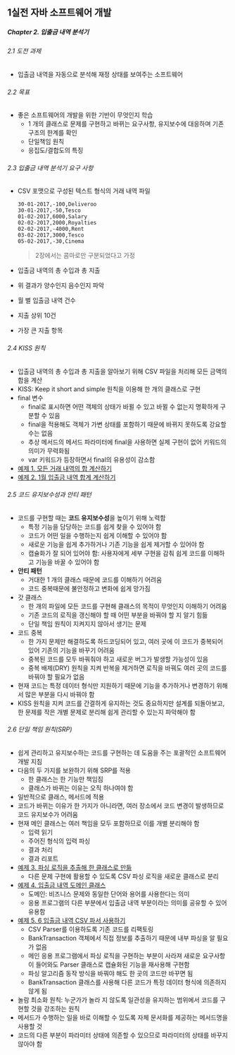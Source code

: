 ## 1실전 자바 소프트웨어 개발

##### Chapter 2. 입출금 내역 분석기

###### 2.1 도전 과제

- 입출금 내역을 자동으로 분석해 재정 상태를 보여주는 소프트웨어

###### 2.2 목표

- 좋은 소프트웨어의 개발을 위한 기반이 무엇인지 학습
  - 1 개의 클래스로 문제를 구현하고 바뀌는 요구사항, 유지보수에 대응하며 기존 구조의 한계를 확인
  - 단일책임 원칙
  - 응집도/결합도의 특징

###### 2.3 입출금 내역 분석기 요구 사항 

- CSV 포맷으로 구성된 텍스트 형식의 거래 내역 파일

  ```
  30-01-2017,-100,Deliveroo
  30-01-2017,-50,Tesco
  01-02-2017,6000,Salary
  02-02-2017,2000,Royalties
  02-02-2017,-4000,Rent
  03-02-2017,3000,Tesco
  05-02-2017,-30,Cinema
  ```

  > 2장에서는 콤마로만 구분되었다고 가정

- 입출금 내역의 총 수입과 총 지출

- 위 결과가 양수인지 음수인지 파악

- 월 별 입출금 내역 건수

- 지출 상위 10건

- 가장 큰 지출 항목

###### 2.4 KISS 원칙

- 입출금 내역의 총 수입과 총 지출을 알아보기 위해 CSV 파일을 처리해 모든 금액의 합을 계산
- KISS: Keep it short and simple 원칙을 이용해 한 개의 클래스로 구현
- final 변수
  - final로 표시하면 어떤 객체의 상태가 바뀔 수 있고 바뀔 수 없는지 명확하게 구분할 수 있음
  - final을 적용해도 객체가 가변 상태를 포함하기 때문에 바뀌지 못하도록 강요할 수는 없음 
  - 추상 메서드의 메서드 파라미터에 final을 사용하면 실제 구현이 없어 키워드의 의미가 무력화됨
  - var 키워드가 등장하면서 final의 유용성이 감소함
- [예제 1. 모든 거래 내역의 합 계산하기](https://github.com/YeJi-Park/RealWorldSoftwareDevelopment/src/chapter2/exam01/BankTransactionAnalyzerSimple.java)
- [예제 2. 1월 입출금 내역 합계 계산하기](https://github.com/YeJi-Park/RealWorldSoftwareDevelopment/src/chapter2/exam02/BankTransactionAnalyzerSimple.java)

###### 2.5 코드 유지보수성과 안티 패턴 

- 코드를 구현할 때는 **코드 유지보수성**을 높이기 위해 노력함
  - 특정 기능을 담당하는 코드를 쉽게 찾을 수 있어야 함
  - 코드가 어떤 일을 수행하는지 쉽게 이해할 수 있어야 함
  - 새로운 기능을 쉽게 추가하거나 기존 기능을 쉽게 제거할 수 있어야 함
  - 캡슐화가 잘 되어 있어야 함: 사용자에게 세부 구현을 감춰 쉽게 코드를 이해하고 기능을 바꿀 수 있어야 함
- **안티 패턴**
  - 거대한 1 개의 클래스 때문에 코드를 이해하기 어려움
  - 코드 중복때문에 불안정하고 변화에 쉽게 망가짐
- 갓 클래스
  - 한 개의 파일에 모든 코드를 구현해 클래스의 목적이 무엇인지 이해하기 어려움
  - 기존 코드의 로직을 갱신해야 할 때 어떤 부분을 바꿔야 할 지 알기 힘듦
  - 단일 책임 원칙이 지켜지지 않아서 생기는 문제
- 코드 중복
  - 한 가지 문제만 해결하도록 하드코딩되어 있고, 여러 곳에 이 코드가 중복되어 있어 기존의 기능을 바꾸기 어려움
  - 중복된 코드를 모두 바꿔줘야 하고 새로운 버그가 발생할 가능성이 있음
  - 중복 배제(DRY) 원칙을 지켜 반복을 제거하면 로직을 바꿔도 여러 곳의 코드를 바꿔야 할 필요가 없음
- 현재 코드는 특정 데이터 형식만 지원하기 때문에 기능을 추가하거나 변경하기 위해서 많은 부분을 다시 바꿔야 함
- KISS 원칙을 지켜 코드를 간결하게 유지하는 것도 중요하지만 설계를 되돌아보고, 한 문제를 작은 개별 문제로 분리해 쉽게 관리할 수 있는지 파악해야 함

###### 2.6 단일 책임 원칙(SRP)

- 쉽게 관리하고 유지보수하는 코드를 구현하는 데 도움을 주는 포괄적인 소프트웨어 개발 지침
- 다음의 두 가지를 보완하기 위해 SRP를 적용
  - 한 클래스는 한 기능만 책임짐
  - 클래스가 바뀌는 이유는 오직 하나여야 함
- 일반적으로 클래스, 메서드에 적용
- 코드가 바뀌는 이유가 한 가지가 아니라면, 여러 장소에서 코드 변경이 발생하므로 코드 유지보수가 어려움
- 현재 메인 클래스는 여러 책임을 모두 포함하므로 이를 개별 분리해야 함
  - 입력 읽기
  - 주어진 형식의 입력 파싱
  - 결과 처리
  - 결과 리포트
- [예제 3. 파싱 로직을 추출해 한 클래스로 만듦](https://github.com/YeJi-Park/RealWorldSoftwareDevelopment/src/chapter2/exam03/BankTransactionAnalyzerSimple.java)
  - 다른 문제 구현에 활용할 수 있도록 CSV 파싱 로직을 새로운 클래스로 분리
- [예제 4. 입출금 내역 도메인 클래스](https://github.com/YeJi-Park/RealWorldSoftwareDevelopment/src/chapter2/exam03/BankTransactionAnalyzerSimple.java)
  - 도메인: 비즈니스 문제와 동일한 단어와 용어를 사용한다는 의미
  - 응용 프로그램의 다른 부분에서 입출금 내역 부분이라는 의미를 공유할 수 있어 유용함
- [예제 5. 6 입출금 내역 CSV 파서 사용하기](https://github.com/YeJi-Park/RealWorldSoftwareDevelopment/src/chapter2/exam03/BankTransactionAnalyzerSimple.java)
  - CSV Parser를 이용하도록 기존 코드를 리팩토링
  - BankTransaction 객체에서 직접 정보를 추출하기 때문에 내부 파싱을 알 필요가 없음
  - 메인 응용 프로그램에서 파싱 로직을 구현하는 부분이 사라져 새로운 요구사항이 들어와도 Parser 클래스로 캡슐화된 기능을 재사용해 구현함
  - 파싱 알고리즘 동작 방식을 바꿔야 해도 한 곳의 코드만 바꾸면 됨
  - BankTransaction 클래스를 사용해 다른 코드가 특정 데이터 형식에 의존하지 않게 됨
- 놀람 최소화 원칙: 누군가가 놀라 지 않도록 일관성을 유지하는 범위에서 코드를 구현할 것을 강조하는 원칙
- 메서드가 수행하는 일을 바로 이해할 수 있도록 자체 문서화를 제공하는 메서드명을 사용할 것
- 코드의 다른 부분이 파라미터 상태에 의존할 수 있으므로 파라미터의 상태를 바꾸지 않아야 함

